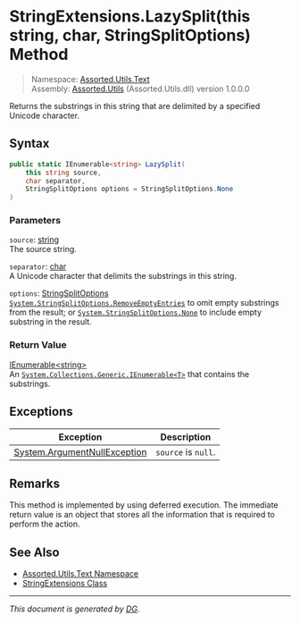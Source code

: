 ﻿# StringExtensions.LazySplit(this string, char, StringSplitOptions) Method

> Namespace: [Assorted.Utils.Text](index.md#assortedutilstext-namespace)\
> Assembly: [Assorted.Utils](index.md) (Assorted.Utils.dll) version 1.0.0.0

Returns the substrings in this string that are delimited by a specified Unicode character.

## Syntax

```csharp
public static IEnumerable<string> LazySplit(
    this string source, 
    char separator, 
    StringSplitOptions options = StringSplitOptions.None
)
```

### Parameters

`source`: [string](https://docs.microsoft.com/en-us/dotnet/api/system.string)\
The source string.

`separator`: [char](https://docs.microsoft.com/en-us/dotnet/api/system.char)\
A Unicode character that delimits the substrings in this string.

`options`: [StringSplitOptions](https://docs.microsoft.com/en-us/dotnet/api/system.stringsplitoptions)\
[`System.StringSplitOptions.RemoveEmptyEntries`](https://docs.microsoft.com/en-us/dotnet/api/system.stringsplitoptions.removeemptyentries) to omit empty substrings from the result; or [`System.StringSplitOptions.None`](https://docs.microsoft.com/en-us/dotnet/api/system.stringsplitoptions.none) to include empty substring in the result.

### Return Value

[IEnumerable\<string>](https://docs.microsoft.com/en-us/dotnet/api/system.collections.generic.ienumerable-1)\
An [`System.Collections.Generic.IEnumerable<T>`](https://docs.microsoft.com/en-us/dotnet/api/system.collections.generic.ienumerable-1) that contains the substrings.

## Exceptions

Exception | Description
--- | ---
[System.ArgumentNullException](https://docs.microsoft.com/en-us/dotnet/api/system.argumentnullexception) | `source` is `null`.

## Remarks

This method is implemented by using deferred execution. The immediate return value is an object that stores all the information that is required to perform the action.

## See Also

- [Assorted.Utils.Text Namespace](index.md#assortedutilstext-namespace)
- [StringExtensions Class](Assorted.Utils.Text.StringExtensions.md)

---

_This document is generated by [DG](https://github.com/Khojasteh/dg)._

